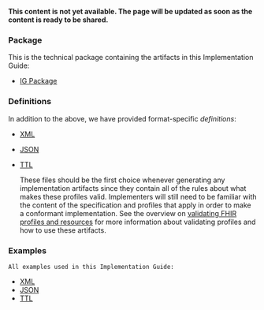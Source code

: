 **This content is not yet available. The page will be updated as soon as the content is ready to be shared.**

### Package

This is the technical package containing the artifacts in this Implementation Guide:

* [IG Package](package.tgz)

### Definitions

In addition to the above, we have provided format-specific _definitions_:

* [XML](definitions.xml.zip)
* [JSON](definitions.json.zip)
* [TTL](definitions.ttl.zip)

    These files should be the first choice whenever generating any implementation artifacts since they contain all of the rules about what makes these profiles valid.
    Implementers will still need to be familiar with the content of the specification and profiles that apply in order to make a conformant implementation.
    See the overview on [validating FHIR profiles and resources](http://hl7.org/fhir/validation.html) for more information about validating profiles and how to use these artifacts.


### Examples

    All examples used in this Implementation Guide:

* [XML](examples.xml.zip)
* [JSON](examples.json.zip)
* [TTL](examples.ttl.zip)

